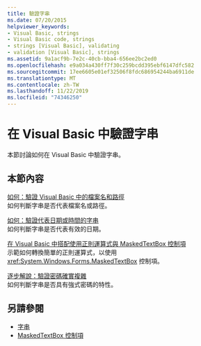 ```yaml
---
title: 驗證字串
ms.date: 07/20/2015
helpviewer_keywords:
- Visual Basic, strings
- Visual Basic code, strings
- strings [Visual Basic], validating
- validation [Visual Basic], strings
ms.assetid: 9a1acf9b-7e2c-40cb-bba4-656ee2bc2ed0
ms.openlocfilehash: e9a034a430ff7f30c259bcdd395ebf6147dfc582
ms.sourcegitcommit: 17ee6605e01ef32506f8fdc686954244ba6911de
ms.translationtype: MT
ms.contentlocale: zh-TW
ms.lasthandoff: 11/22/2019
ms.locfileid: "74346250"
---
```

# <a name="validating-strings-in-visual-basic"></a>在 Visual Basic 中驗證字串
本節討論如何在 Visual Basic 中驗證字串。  
  
## <a name="in-this-section"></a>本節內容  
 [如何：驗證 Visual Basic 中的檔案名和路徑](../../../../visual-basic/programming-guide/language-features/strings/how-to-validate-file-names-and-paths.md)  
 如何判斷字串是否代表檔案名或路徑。  
  
 [如何：驗證代表日期或時間的字串](../../../../visual-basic/programming-guide/language-features/strings/how-to-validate-strings-that-represent-dates-or-times.md)  
 如何判斷字串是否代表有效的日期。  
  
 [在 Visual Basic 中搭配使用正則運算式與 MaskedTextBox 控制項](../../../../visual-basic/programming-guide/language-features/strings/using-regular-expressions-with-the-maskedtextbox-control.md)  
 示範如何轉換簡單的正則運算式，以使用 <xref:System.Windows.Forms.MaskedTextBox> 控制項。  
  
 [逐步解說：驗證密碼確實複雜](../../../../visual-basic/programming-guide/language-features/strings/walkthrough-validating-that-passwords-are-complex.md)  
 如何判斷字串是否具有強式密碼的特性。  
  
## <a name="see-also"></a>另請參閱

- [字串](../../../../visual-basic/programming-guide/language-features/strings/index.md)
- [MaskedTextBox 控制項](../../../../framework/winforms/controls/maskedtextbox-control-windows-forms.md)
